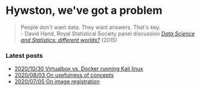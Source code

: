 # Hywston, we've got a problem

> People don't want data. They want answers. That's key.  
   \- David Hand, Royal Statistical Society panel discussion [*Data Science and Statistics: different worlds?*](https://youtu.be/C1zMUjHOLr4?t=607) (2015)

### Latest posts
* [2020/10/30 Virtualbox vs. Docker running Kali linux](/blog_posts/20201030_virtualbox_docker_kali_linux.md)
* [2020/08/03 On usefulness of concepts](/blog_posts/20200803_on_usefulness_of_concepts.md)
* [2020/07/05 On image registration](/blog_posts/20200705_on_image_registration.md)
